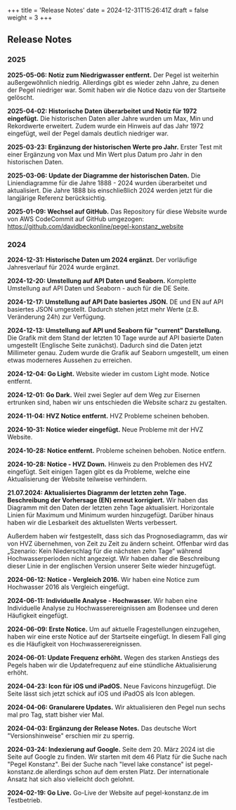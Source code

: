 +++
title = 'Release Notes'
date = 2024-12-31T15:26:41Z
draft = false
weight = 3
+++

## Release Notes

### 2025

**2025-05-06: Notiz zum Niedrigwasser entfernt.**
Der Pegel ist weiterhin außergewöhnlich niedrig. Allerdings gibt es wieder zehn Jahre, zu denen der Pegel niedriger war. Somit haben wir die Notice dazu von der Startseite gelöscht.

**2025-04-02: Historische Daten überarbeitet und Notiz für 1972 eingefügt.**
Die historischen Daten aller Jahre wurden um Max, Min und Rekordwerte erweitert.
Zudem wurde ein Hinweis auf das Jahr 1972 eingefügt, weil der Pegel damals deutlich niedriger war.

**2025-03-23: Ergänzung der historischen Werte pro Jahr.**
Erster Test mit einer Ergänzung von Max und Min Wert plus Datum pro Jahr in den historischen Daten.

**2025-03-06: Update der Diagramme der historischen Daten.**
Die Liniendiagramme für die Jahre 1888 - 2024 wurden überarbeitet und aktualisiert. Die Jahre 1888 bis einschließlich 2024 werden jetzt für die langjärige Referenz berücksichtig.

**2025-01-09: Wechsel auf GitHub.**
Das Repository für diese Website wurde von AWS CodeCommit auf GitHub umgezogen:
https://github.com/davidbeckonline/pegel-konstanz_website

### 2024

**2024-12-31: Historische Daten um 2024 ergänzt.**
Der vorläufige Jahresverlauf für 2024 wurde ergänzt.

**2024-12-20: Umstellung auf API Daten und Seaborn.**
Komplette Umstellung auf API Daten und Seaborn - auch für die DE Seite.

**2024-12-17: Umstellung auf API Date basiertes JSON.**
DE und EN auf API basiertes JSON umgestellt. Dadurch stehen jetzt mehr Werte (z.B. Veränderung 24h) zur Verfügung.

**2024-12-13: Umstellung auf API und Seaborn für "current" Darstellung.**
Die Grafik mit dem Stand der letzten 10 Tage wurde auf API basierte Daten umgestellt (Englische Seite zunächst). Dadurch sind die Daten jetzt Millimeter genau. Zudem wurde die Grafik auf Seaborn umgestellt, um einen etwas moderneres Aussehen zu erreichen.

**2024-12-04: Go Light.**
Website wieder im custom Light mode.
Notice entfernt.

**2024-12-01: Go Dark.**
Weil zwei Segler auf dem Weg zur Eisernen ertrunken sind, haben wir uns entschieden die Website scharz zu gestalten.

**2024-11-04: HVZ Notice entfernt.**
HVZ Probleme scheinen behoben.

**2024-10-31: Notice wieder eingefügt.**
Neue Probleme mit der HVZ Website.

**2024-10-28: Notice entfernt.**
Probleme scheinen behoben. Notice entfern.

**2024-10-28: Notice - HVZ Down.**
Hinweis zu den Problemen des HVZ eingefügt. Seit einigen Tagen gibt es da Probleme, welche eine Aktualisierung der Website teilweise verhindern. 

**21.07.2024: Aktualisiertes Diagramm der letzten zehn Tage. Beschreibung der Vorhersage (EN) erneut korrigiert.**
Wir haben das Diagramm mit den Daten der letzten zehn Tage aktualisiert. Horizontale Linien für Maximum und Minimum wurden hinzugefügt. Darüber hinaus haben wir die Lesbarkeit des aktuellsten Werts verbessert.

Außerdem haben wir festgestellt, dass sich das Prognosediagramm, das wir von HVZ übernehmen, von Zeit zu Zeit zu ändern scheint. Offenbar wird das „Szenario: Kein Niederschlag für die nächsten zehn Tage“ während Hochwasserperioden nicht angezeigt. Wir haben daher die Beschreibung dieser Linie in der englischen Version unserer Seite wieder hinzugefügt.

**2024-06-12: Notice - Vergleich 2016.**
Wir haben eine Notice zum Hochwasser 2016 als Vergleich eingefügt.

**2024-06-11: Individuelle Analyse - Hochwasser.**
Wir haben eine Individuelle Analyse zu Hochwasserereignissen am Bodensee und deren Häufigkeit eingefügt.

**2024-06-09: Erste Notice.**
Um auf aktuelle Fragestellungen einzugehen, haben wir eine erste Notice auf der Startseite eingefügt. In diesem Fall ging es die Häufigkeit von Hochwasserereignissen.

**2024-06-01: Update Frequenz erhöht.**
Wegen des starken Anstiegs des Pegels haben wir die Updatefrequenz auf eine stündliche Aktualisierung erhöht.

**2024-04-23: Icon für iOS und iPadOS.**
Neue Favicons hinzugefügt. Die Seite lässt sich jetzt schick auf iOS und iPadOS als Icon ablegen.

**2024-04-06: Granularere Updates.**
Wir aktualisieren den Pegel nun sechs mal pro Tag, statt bisher vier Mal.

**2024-04-03: Ergänzung der Release Notes.**
Das deutsche Wort "Versionshinweise" erschien mir zu sperrig.

**2024-03-24: Indexierung auf Google.**
Seite dem 20. März 2024 ist die Seite auf Google zu finden. Wir starten mit dem 46 Platz für die Suche nach "Pegel Konstanz". Bei der Suche nach "level lake constance" ist pegel-konstanz.de allerdings schon auf dem ersten Platz. Der internationale Ansatz hat sich also vielleicht doch gelohnt.

**2024-02-19: Go Live.**
Go-Live der Website auf pegel-konstanz.de im Testbetrieb.
